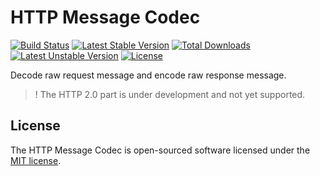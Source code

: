 HTTP Message Codec
==================
[![Build Status](https://travis-ci.org/panlatent/http-message-codec.svg)](https://travis-ci.org/panlatent/http-message-codec)
[![Latest Stable Version](https://poser.pugx.org/panlatent/http-message-codec/v/stable.svg)](https://packagist.org/packages/panlatent/http-message-codec)
[![Total Downloads](https://poser.pugx.org/panlatent/http-message-codec/downloads.svg)](https://packagist.org/packages/panlatent/http-message-codec) 
[![Latest Unstable Version](https://poser.pugx.org/panlatent/http-message-codec/v/unstable.svg)](https://packagist.org/packages/panlatent/http-message-codec)
[![License](https://poser.pugx.org/panlatent/http-message-codec/license.svg)](https://packagist.org/packages/panlatent/http-message-codec)

Decode raw request message and encode raw response message.

 > ! The HTTP 2.0 part is under development and not yet supported.

## License

The HTTP Message Codec is open-sourced software licensed under the [MIT license](http://opensource.org/licenses/MIT).